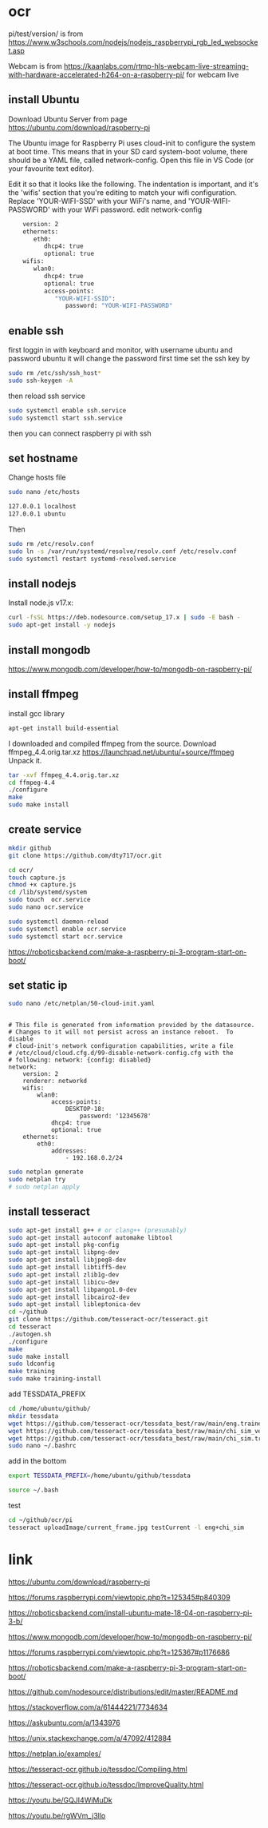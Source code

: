 # ocr


pi/test/version/ is from https://www.w3schools.com/nodejs/nodejs_raspberrypi_rgb_led_websocket.asp

Webcam is from https://kaanlabs.com/rtmp-hls-webcam-live-streaming-with-hardware-accelerated-h264-on-a-raspberry-pi/ for webcam live


## install Ubuntu

Download Ubuntu Server from page https://ubuntu.com/download/raspberry-pi

The Ubuntu image for Raspberry Pi uses cloud-init to configure the system at boot time. This means that in your SD card system-boot volume, there should be a YAML file, called network-config. Open this file in VS Code (or your favourite text editor).

Edit it so that it looks like the following. The indentation is important, and it's the 'wifis' section that you're editing to match your wifi configuration. Replace 'YOUR-WIFI-SSD' with your WiFi's name, and 'YOUR-WIFI-PASSWORD' with your WiFi password.
edit network-config
```sh
    version: 2
    ethernets:
       eth0:
          dhcp4: true
          optional: true
    wifis:
       wlan0:
          dhcp4: true
          optional: true
          access-points:
             "YOUR-WIFI-SSID":
                password: "YOUR-WIFI-PASSWORD"
```

## enable ssh

first loggin in with keyboard and monitor, with username ubuntu and password ubuntu
it will change the password first time
set the ssh key by
```sh
sudo rm /etc/ssh/ssh_host*
sudo ssh-keygen -A
```
then reload ssh service
```sh
sudo systemctl enable ssh.service
sudo systemctl start ssh.service
```
then you can connect raspberry pi with ssh

## set hostname
Change hosts file                      
```sh
sudo nano /etc/hosts
```
```sh
127.0.0.1 localhost
127.0.0.1 ubuntu
```
Then

```sh
sudo rm /etc/resolv.conf
sudo ln -s /var/run/systemd/resolve/resolv.conf /etc/resolv.conf
sudo systemctl restart systemd-resolved.service
```

## install nodejs

Install node.js v17.x:

```sh
curl -fsSL https://deb.nodesource.com/setup_17.x | sudo -E bash -
sudo apt-get install -y nodejs
```

## install mongodb

https://www.mongodb.com/developer/how-to/mongodb-on-raspberry-pi/


## install ffmpeg

install gcc library
```sh
apt-get install build-essential
```
I downloaded and compiled ffmpeg from the source. Download ffmpeg_4.4.orig.tar.xz
https://launchpad.net/ubuntu/+source/ffmpeg
Unpack it.
```sh
tar -xvf ffmpeg_4.4.orig.tar.xz
cd ffmpeg-4.4
./configure
make
sudo make install
```

## create service

```sh
mkdir github
git clone https://github.com/dty717/ocr.git
```

```sh
cd ocr/
touch capture.js
chmod +x capture.js
cd /lib/systemd/system
sudo touch  ocr.service
sudo nano ocr.service
```

```sh
sudo systemctl daemon-reload
sudo systemctl enable ocr.service
sudo systemctl start ocr.service
```

https://roboticsbackend.com/make-a-raspberry-pi-3-program-start-on-boot/

## set static ip

```sh
sudo nano /etc/netplan/50-cloud-init.yaml
```

```

# This file is generated from information provided by the datasource.
# Changes to it will not persist across an instance reboot.  To disable
# cloud-init's network configuration capabilities, write a file
# /etc/cloud/cloud.cfg.d/99-disable-network-config.cfg with the
# following: network: {config: disabled}
network:
    version: 2
    renderer: networkd
    wifis:
        wlan0:
            access-points:
                DESKTOP-18:
                    password: '12345678'
            dhcp4: true
            optional: true
    ethernets:
        eth0:
            addresses:
                - 192.168.0.2/24
```

```sh
sudo netplan generate
sudo netplan try
# sudo netplan apply
```
## install tesseract

```sh
sudo apt-get install g++ # or clang++ (presumably)
sudo apt-get install autoconf automake libtool
sudo apt-get install pkg-config
sudo apt-get install libpng-dev
sudo apt-get install libjpeg8-dev
sudo apt-get install libtiff5-dev
sudo apt-get install zlib1g-dev
sudo apt-get install libicu-dev
sudo apt-get install libpango1.0-dev
sudo apt-get install libcairo2-dev
sudo apt-get install libleptonica-dev
cd ~/github
git clone https://github.com/tesseract-ocr/tesseract.git
cd tesseract
./autogen.sh
./configure
make
sudo make install
sudo ldconfig
make training
sudo make training-install
```

add TESSDATA_PREFIX
```sh
cd /home/ubuntu/github/
mkdir tessdata
wget https://github.com/tesseract-ocr/tessdata_best/raw/main/eng.traineddata
wget https://github.com/tesseract-ocr/tessdata_best/raw/main/chi_sim_vert.traineddata
wget https://github.com/tesseract-ocr/tessdata_best/raw/main/chi_sim.traineddata
sudo nano ~/.bashrc
```
add in the bottom
```sh
export TESSDATA_PREFIX=/home/ubuntu/github/tessdata
```
```sh
source ~/.bash
```
test
```sh
cd ~/github/ocr/pi
tesseract uploadImage/current_frame.jpg testCurrent -l eng+chi_sim
```

# link

https://ubuntu.com/download/raspberry-pi

https://forums.raspberrypi.com/viewtopic.php?t=125345#p840309

https://roboticsbackend.com/install-ubuntu-mate-18-04-on-raspberry-pi-3-b/

https://www.mongodb.com/developer/how-to/mongodb-on-raspberry-pi/

https://forums.raspberrypi.com/viewtopic.php?t=125367#p1176686

https://roboticsbackend.com/make-a-raspberry-pi-3-program-start-on-boot/

https://github.com/nodesource/distributions/edit/master/README.md

https://stackoverflow.com/a/61444221/7734634

https://askubuntu.com/a/1343976

https://unix.stackexchange.com/a/47092/412884

https://netplan.io/examples/

https://tesseract-ocr.github.io/tessdoc/Compiling.html

https://tesseract-ocr.github.io/tessdoc/ImproveQuality.html

https://youtu.be/GQJI4WiMuDk

https://youtu.be/rgWVm_j3llo

